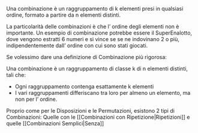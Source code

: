 Una combinazione è un raggruppamento di k elementi presi in qualsiasi ordine, formato a partire da n elementi distinti.

La particolarità delle combinazioni è che l’ ordine degli elementi non è importante.
Un esempio di combinazione potrebbe essere il SuperEnalotto, dove vengono estratti 6 numeri e si vince se se ne indovinano 2 o più, indipendentemente dall’ ordine con cui sono stati giocati.

Se volessimo dare una definizione di Combinazione più rigorosa:

Una combinazione è un raggruppamento di classe k di n elementi distinti, tali che:
- Ogni raggruppamento contenga esattamente k elementi
- I vari raggruppamenti differiscano tra loro per almeno un elemento, ma non per l’ ordine.


Proprio come per le Disposizioni e le Permutazioni, esistono 2 tipi di Combinazioni: 
Quelle con le [[Combinazioni con Ripetizione|Ripetizioni]] e quelle [[Combinazioni Semplici|Senza]]

